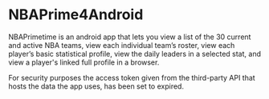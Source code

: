 # NBAPrime4Android
NBAPrimetime is an android app that lets you view a list of the 30 current and active NBA teams, view each individual team’s roster, view each player’s basic statistical profile, view the daily leaders in a selected stat, and view a player's linked full profile in a browser.

For security purposes the access token given from the third-party API that hosts the data the app uses, has been set to expired.
